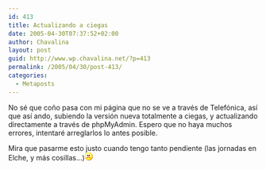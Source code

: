 ```yaml
---
id: 413
title: Actualizando a ciegas
date: 2005-04-30T07:37:52+02:00
author: Chavalina
layout: post
guid: http://www.wp.chavalina.net/?p=413
permalink: /2005/04/30/post-413/
categories:
  - Metaposts
---
```

No s&eacute; que co&ntilde;o pasa con mi p&aacute;gina que no se ve a trav&eacute;s de Telef&oacute;nica, as&iacute; que as&iacute; ando, subiendo la versi&oacute;n nueva totalmente a ciegas, y actualizando directamente a trav&eacute;s de phpMyAdmin. Espero que no haya muchos errores, intentar&eacute; arreglarlos lo antes posible.

Mira que pasarme esto justo cuando tengo tanto pendiente (las jornadas en Elche, y m&aacute;s cosillas&#8230;)![emo](/imagenes/emoticonos/triste.gif)
